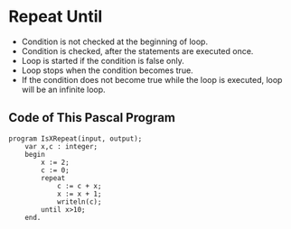 # Repeat Until

- Condition is not checked at the beginning of loop.
- Condition is checked, after the statements are executed once.
- Loop is started if the condition is false only.
- Loop stops when the condition becomes true.
- If the condition does not become true while the loop is executed, loop will be an infinite loop.

## Code of This Pascal Program

```
program IsXRepeat(input, output);
    var x,c : integer;
    begin
        x := 2;
        c := 0;
        repeat 
            c := c + x;
            x := x + 1;
            writeln(c);
        until x>10;
    end.
```
